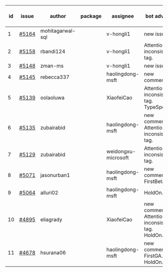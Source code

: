 | id | issue | author | package | assignee | bot advice | created date of issue | target release date | date from target |
| ------ | ------ | ------ | ------ | ------ | ------ | ------ | ------ | :-----: |
| 1 | [#5164](https://github.com/Azure/sdk-release-request/issues/5164) | mohitagarwal-sql |  | v-hongli1 | new issue. | 04-24 | 05-24 |  |
| 2 | [#5158](https://github.com/Azure/sdk-release-request/issues/5158) | rbandi124 |  | v-hongli1 | Attention to inconsistent tag. | 04-24 | 05-24 |  |
| 3 | [#5148](https://github.com/Azure/sdk-release-request/issues/5148) | zman-ms |  | v-hongli1 | new issue. | 04-24 | 05-24 |  |
| 4 | [#5145](https://github.com/Azure/sdk-release-request/issues/5145) | rebecca337 |  | haolingdong-msft | new comment. | 04-23 | 05-24 |  |
| 5 | [#5139](https://github.com/Azure/sdk-release-request/issues/5139) | oolaoluwa |  | XiaofeiCao | Attention to inconsistent tag. TypeSpec. | 04-16 | 05-24 |  |
| 6 | [#5135](https://github.com/Azure/sdk-release-request/issues/5135) | zubairabid |  | haolingdong-msft | new comment. Attention to inconsistent tag. | 04-12 | 05-24 |  |
| 7 | [#5129](https://github.com/Azure/sdk-release-request/issues/5129) | zubairabid |  | weidongxu-microsoft | Attention to inconsistent tag. | 04-12 | 05-24 |  |
| 8 | [#5071](https://github.com/Azure/sdk-release-request/issues/5071) | jasonurban1 |  | haolingdong-msft | new comment. FirstBeta. | 03-22 | 05-24 |  |
| 9 | [#5064](https://github.com/Azure/sdk-release-request/issues/5064) | alluri02 |  | haolingdong-msft | HoldOn. | 03-20 | 04-26 |  |
| 10 | [#4895](https://github.com/Azure/sdk-release-request/issues/4895) | eliagrady |  | XiaofeiCao | new comment. Attention to inconsistent tag. HoldOn. | 01-18 | 04-26 |  |
| 11 | [#4678](https://github.com/Azure/sdk-release-request/issues/4678) | hsurana06 |  | haolingdong-msft | new comment. FirstGA. HoldOn. | 10-23 | 04-26 |  |
